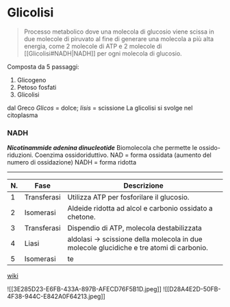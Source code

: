 # Glicolisi
> Processo metabolico dove una molecola di glucosio viene scissa in due molecole di piruvato al fine di generare una molecola a più alta energia, come 2 molecole di ATP e 2 molecole di [[Glicolisi#NADH|NADH]] per ogni molecola di glucosio. 

Composta da 5 passaggi: 


1. Glicogeno
2. Petoso fosfati
3. Glicolisi 

dal Greco *Glicos* = dolce; *lisis* = scissione
La glicolisi si svolge nel citoplasma 

### NADH
***Nicotinammide adenina dinucleotide***
Biomolecola che permette le ossido-riduzioni. Coenzima ossidoriduttivo. 
NAD = forma ossidata (aumento del numero di ossidazione)
NADH = forma ridotta

---

N. |Fase | Descrizione
----|-----|----------
1 |Transferasi|Utilizza ATP per fosforilare il glucosio. 
2 |Isomerasi|Aldeide ridotta ad alcol e carbonio ossidato a chetone.
3 |Transferasi|Dispendio di ATP, molecola destabilizzata
4 |Liasi|aldolasi -> scissione della molecola in due molecole glucidiche e tre atomi di carbonio. 
5|Isomerasi|te


[wiki]([](https://it.wikipedia.org/wiki/Glicolisi?wprov=sfti1))

![[3E285D23-E6FB-433A-897B-AFECD76F5B1D.jpeg]]
![[D28A4E2D-50FB-4F38-944C-E842A0F64213.jpeg]]

	



















